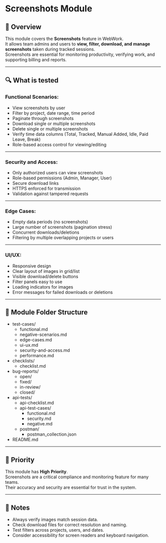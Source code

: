 # Screenshots Module

## 📌 Overview

This module covers the **Screenshots** feature in WebWork.  
It allows team admins and users to **view, filter, download, and manage screenshots** taken during tracked sessions.  
Screenshots are essential for monitoring productivity, verifying work, and supporting billing and reports.

---

## 🔍 What is tested

### Functional Scenarios:
- View screenshots by user
- Filter by project, date range, time period
- Paginate through screenshots
- Download single or multiple screenshots
- Delete single or multiple screenshots
- Verify time data columns (Total, Tracked, Manual Added, Idle, Paid Leave, Break)
- Role-based access control for viewing/editing

---

### Security and Access:
- Only authorized users can view screenshots
- Role-based permissions (Admin, Manager, User)
- Secure download links
- HTTPS enforced for transmission
- Validation against tampered requests

---

### Edge Cases:
- Empty data periods (no screenshots)
- Large number of screenshots (pagination stress)
- Concurrent downloads/deletions
- Filtering by multiple overlapping projects or users

---

### UI/UX:
- Responsive design
- Clear layout of images in grid/list
- Visible download/delete buttons
- Filter panels easy to use
- Loading indicators for images
- Error messages for failed downloads or deletions

---

## 📁 Module Folder Structure
- test-cases/
  - functional.md
  - negative-scenarios.md
  - edge-cases.md
  - ui-ux.md
  - security-and-access.md
  - performance.md
- checklists/
  - checklist.md
- bug-reports/
  - open/
  - fixed/
  - in-review/
  - closed/
- api-tests/
  - api-checklist.md
  - api-test-cases/
    - functional.md
    - security.md
    - negative.md
  - postman/
    - postman_collection.json
- README.md

---

## 🧪 Priority

This module has **High Priority**.  
Screenshots are a critical compliance and monitoring feature for many teams.  
Their accuracy and security are essential for trust in the system.

---

## 📎 Notes

- Always verify images match session data.  
- Check download files for correct resolution and naming.  
- Test filters across projects, users, and dates.  
- Consider accessibility for screen readers and keyboard navigation.